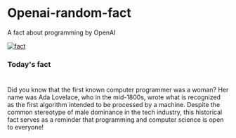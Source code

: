
# Openai-random-fact
 A fact about programming by OpenAI

[![fact](https://github.com/MarioVidoni/openai-daily-fact/actions/workflows/main.yml/badge.svg)](https://github.com/MarioVidoni/openai-daily-fact/actions/workflows/main.yml)

### Today's fact
# 
Did you know that the first known computer programmer was a woman? Her name was Ada Lovelace, who in the mid-1800s, wrote what is recognized as the first algorithm intended to be processed by a machine. Despite the common stereotype of male dominance in the tech industry, this historical fact serves as a reminder that programming and computer science is open to everyone!